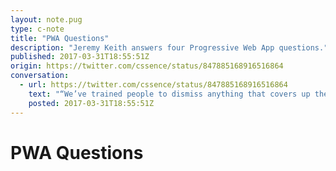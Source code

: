 ```yaml
---
layout: note.pug
type: c-note
title: "PWA Questions"
description: "Jeremy Keith answers four Progressive Web App questions."
published: 2017-03-31T18:55:51Z
origin: https://twitter.com/cssence/status/847885168916516864
conversation:
  - url: https://twitter.com/cssence/status/847885168916516864
    text: "“We’ve trained people to dismiss anything that covers up the content they actually came for.” [@adactio](https://twitter.com/adactio) [adactio.com/journal/12015](https://adactio.com/journal/12015)"
    posted: 2017-03-31T18:55:51Z
---
```


# PWA Questions

